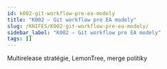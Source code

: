 ```yaml
---
id: k002-git-workflow-pre-ea-modely
title: "K002 – Git workflow pre EA modely"
slug: /KNIFES/K002-git-workflow-pre-ea-modely/
sidebar_label: "K002 – Git workflow pre EA modely"
tags: []
---
```


Multirelease stratégie, LemonTree, merge politiky

